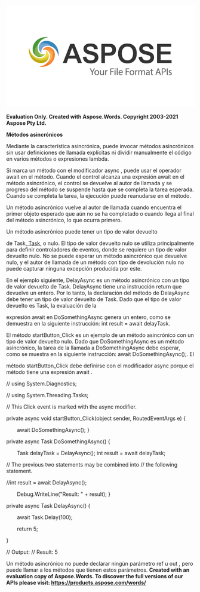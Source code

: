 ﻿![](MetodosAsinco-nicos.001.png)

**Evaluation Only. Created with Aspose.Words. Copyright 2003-2021 Aspose Pty Ltd.**

**Métodos asincrónicos** 

Mediante la característica asincrónica, puede invocar métodos asincrónicos sin usar definiciones de llamada explícitas ni dividir manualmente el código en varios métodos o expresiones lambda. 

Si marca un método con el modificador async , puede usar el operador await en el método. Cuando el control alcanza una expresión await en el método asincrónico, el control se devuelve al autor de llamada y se progreso del método se suspende hasta que se completa la tarea esperada. Cuando se completa la tarea, la ejecución puede reanudarse en el método. 

Un método asincrónico vuelve al autor de llamada cuando encuentra el primer objeto esperado que aún no se ha completado o cuando llega al final del método asincrónico, lo que ocurra primero. 

Un método asincrónico puede tener un tipo de valor devuelto 

de Task<TResult>,[ Task,](https://docs.microsoft.com/es-es/dotnet/api/system.threading.tasks.task) o nulo. El tipo de valor devuelto nulo se utiliza principalmente para definir controladores de eventos, donde se requiere un tipo de valor devuelto nulo. No se puede esperar un método asincrónico que devuelve nulo, y el autor de llamada de un método con tipo de devolución nulo no puede capturar ninguna excepción producida por este. 

En el ejemplo siguiente, DelayAsync es un método asincrónico con un tipo de valor devuelto de Task<TResult>. DelayAsync tiene una instrucción return que devuelve un entero. Por lo tanto, la declaración del método de DelayAsync debe tener un tipo de valor devuelto de Task<int>. Dado que el tipo de valor devuelto es Task<int>, la evaluación de la 

expresión await en DoSomethingAsync genera un entero, como se demuestra en la siguiente instrucción: int result = await delayTask. 

El método startButton\_Click es un ejemplo de un método asincrónico con un tipo de valor devuelto nulo. Dado que DoSomethingAsync es un método asincrónico, la tarea de la llamada a DoSomethingAsync debe esperar, como se muestra en la siguiente instrucción: await DoSomethingAsync();. El 

método startButton\_Click debe definirse con el modificador async porque el método tiene una expresión await . 

// using System.Diagnostics; 

// using System.Threading.Tasks; 

// This Click event is marked with the async modifier. 

private async void startButton\_Click(object sender, RoutedEventArgs e) { 

`    `await DoSomethingAsync(); } 

private async Task DoSomethingAsync() { 

`    `Task<int> delayTask = DelayAsync();     int result = await delayTask; 

// The previous two statements may be combined into // the following statement. 

//int result = await DelayAsync(); 

`    `Debug.WriteLine("Result: " + result); } 

private async Task<int> DelayAsync() { 

`    `await Task.Delay(100); 

`    `return 5; 

} 

// Output: //  Result: 5 

Un método asincrónico no puede declarar ningún parámetro ref u out , pero puede llamar a los métodos que tienen estos parámetros. 
**Created with an evaluation copy of Aspose.Words. To discover the full versions of our APIs please visit: https://products.aspose.com/words/**
